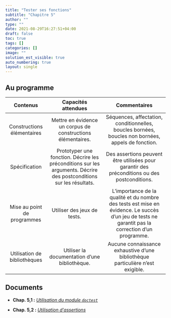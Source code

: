 ```yaml
---
title: "Tester ses fonctions"
subtitle: "Chapitre 5"
author: ""
type: ""
date: 2021-08-29T16:27:51+04:00
draft: false
toc: true
tags: []
categories: []
image: ""
solution_est_visible: true
auto_numbering: true
layout: single
---
```


## Au programme

|           Contenus           |                                                 Capacités attendues                                                 |                                                                    Commentaires                                                                   |
|:----------------------------:|:-------------------------------------------------------------------------------------------------------------------:|:-------------------------------------------------------------------------------------------------------------------------------------------------:|
| Constructions élémentaires   | Mettre en évidence un corpus de constructions élémentaires.                                                         | Séquences, affectation, conditionnelles, boucles bornées, boucles non bornées, appels de fonction.                                                |
| Spécification                | Prototyper une fonction. Décrire les préconditions sur les arguments. Décrire des postconditions sur les résultats. | Des assertions peuvent être utilisées pour garantir des préconditions ou des postconditions.                                                      |
| Mise au point de programmes  | Utiliser des jeux de tests.                                                                                         | L’importance de la qualité et du nombre des tests est mise en évidence. Le succès d’un jeu de tests ne garantit pas la correction d’un programme. |
| Utilisation de bibliothèques | Utiliser la documentation d’une bibliothèque.                                                                        | Aucune connaissance exhaustive d’une bibliothèque particulière n’est exigible. |

## Documents

- **Chap. 5,1 :** [*Utilisation du module `doctest`*](1-doctest)

- **Chap. 5,2 :** [*Utilisation d'assertions*](2-assert)
